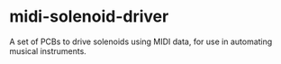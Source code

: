 # midi-solenoid-driver
A set of PCBs to drive solenoids using MIDI data, for use in automating musical instruments.
